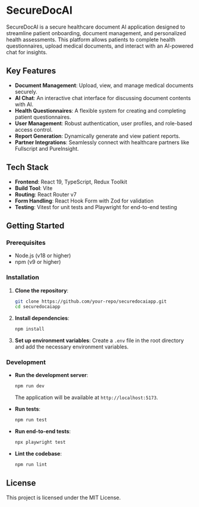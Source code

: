 # SecureDocAI

SecureDocAI is a secure healthcare document AI application designed to streamline patient onboarding, document management, and personalized health assessments. This platform allows patients to complete health questionnaires, upload medical documents, and interact with an AI-powered chat for insights.

## Key Features

- **Document Management**: Upload, view, and manage medical documents securely.
- **AI Chat**: An interactive chat interface for discussing document contents with AI.
- **Health Questionnaires**: A flexible system for creating and completing patient questionnaires.
- **User Management**: Robust authentication, user profiles, and role-based access control.
- **Report Generation**: Dynamically generate and view patient reports.
- **Partner Integrations**: Seamlessly connect with healthcare partners like Fullscript and PureInsight.

## Tech Stack

- **Frontend**: React 19, TypeScript, Redux Toolkit
- **Build Tool**: Vite
- **Routing**: React Router v7
- **Form Handling**: React Hook Form with Zod for validation
- **Testing**: Vitest for unit tests and Playwright for end-to-end testing

## Getting Started

### Prerequisites

- Node.js (v18 or higher)
- npm (v9 or higher)

### Installation

1. **Clone the repository**:
   ```bash
   git clone https://github.com/your-repo/securedocaiapp.git
   cd securedocaiapp
   ```

2. **Install dependencies**:
   ```bash
   npm install
   ```

3. **Set up environment variables**:
   Create a `.env` file in the root directory and add the necessary environment variables.

### Development

- **Run the development server**:
  ```bash
  npm run dev
  ```
  The application will be available at `http://localhost:5173`.

- **Run tests**:
  ```bash
  npm run test
  ```

- **Run end-to-end tests**:
  ```bash
  npx playwright test
  ```

- **Lint the codebase**:
  ```bash
  npm run lint
  ```

## License

This project is licensed under the MIT License.